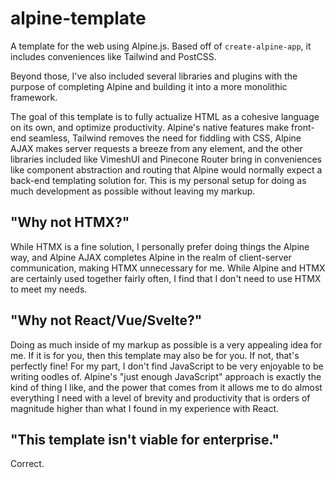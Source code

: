 # alpine-template

A template for the web using Alpine.js.
Based off of `create-alpine-app`, it includes conveniences like Tailwind and PostCSS.

Beyond those, I've also included several libraries and plugins with the purpose of 
completing Alpine and building it into a more monolithic framework.

The goal of this template is to fully actualize HTML as a cohesive language on its own,
and optimize productivity. Alpine's native features make front-end seamless, Tailwind
removes the need for fiddling with CSS, Alpine AJAX makes server requests
a breeze from any element, and the other libraries included like VimeshUI and Pinecone Router bring in 
conveniences like component abstraction and routing that Alpine would normally expect
a back-end templating solution for. This is my personal setup for doing as much development
as possible without leaving my markup. 

## "Why not HTMX?"
While HTMX is a fine solution, I personally prefer doing things the Alpine way, and Alpine AJAX
completes Alpine in the realm of client-server communication, making HTMX unnecessary for me.
While Alpine and HTMX are certainly used together fairly often, I find that I don't need to use HTMX
to meet my needs.

## "Why not React/Vue/Svelte?"
Doing as much inside of my markup as possible is a very appealing idea for me. If it is for you,
then this template may also be for you. If not, that's perfectly fine! For my part, I don't find
JavaScript to be very enjoyable to be writing oodles of. Alpine's "just enough JavaScript" approach
is exactly the kind of thing I like, and the power that comes from it allows me to do almost everything
I need with a level of brevity and productivity that is orders of magnitude higher than what I found
in my experience with React.

## "This template isn't viable for enterprise."
Correct.
